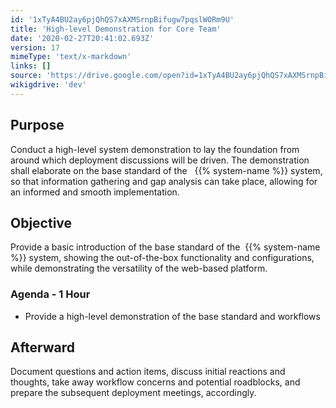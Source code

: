 ```yaml
---
id: '1xTyA4BU2ay6pjQhQS7xAXMSrnpBifugw7pqslWORm9U'
title: 'High-level Demonstration for Core Team'
date: '2020-02-27T20:41:02.693Z'
version: 17
mimeType: 'text/x-markdown'
links: []
source: 'https://drive.google.com/open?id=1xTyA4BU2ay6pjQhQS7xAXMSrnpBifugw7pqslWORm9U'
wikigdrive: 'dev'
---
```

## Purpose

Conduct a high-level system demonstration to lay the foundation from around which deployment discussions will be driven. The demonstration shall elaborate on the base standard of the   {{% system-name %}} system, so that information gathering and gap analysis can take place, allowing for an informed and smooth implementation.

## Objective

Provide a basic introduction of the base standard of the  {{% system-name %}} system, showing the out-of-the-box functionality and configurations, while demonstrating the versatility of the web-based platform.

### Agenda - 1 Hour

* Provide a high-level demonstration of the base standard and workflows

## Afterward

Document questions and action items, discuss initial reactions and thoughts, take away workflow concerns and potential roadblocks, and prepare the subsequent deployment meetings, accordingly.
